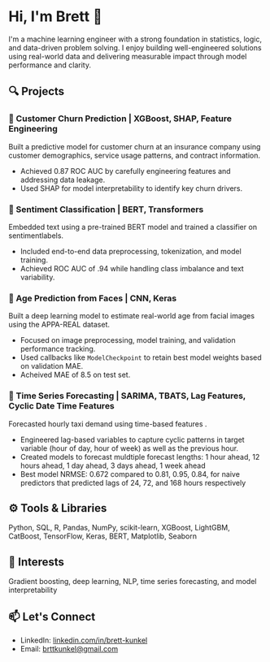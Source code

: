 # Hi, I'm Brett 👋

I'm a machine learning engineer with a strong foundation in statistics, logic, and data-driven problem solving. I enjoy building well-engineered solutions using real-world data and delivering measurable impact through model performance and clarity.

## 🔍 Projects

### 🏦 Customer Churn Prediction | XGBoost, SHAP, Feature Engineering  
Built a predictive model for customer churn at an insurance company using customer demographics, service usage patterns, and contract information.  
- Achieved 0.87 ROC AUC by carefully engineering features and addressing data leakage.
- Used SHAP for model interpretability to identify key churn drivers.

### 💬 Sentiment Classification | BERT, Transformers  
Embedded text using a pre-trained BERT model and trained a classifier on sentimentlabels.  
- Included end-to-end data preprocessing, tokenization, and model training.
- Achieved ROC AUC of .94 while handling class imbalance and text variability.

### 🧠 Age Prediction from Faces | CNN, Keras  
Built a deep learning model to estimate real-world age from facial images using the APPA-REAL dataset.  
- Focused on image preprocessing, model training, and validation performance tracking.
- Used callbacks like `ModelCheckpoint` to retain best model weights based on validation MAE.
- Acheived MAE of 8.5 on test set. 

### 🚕 Time Series Forecasting | SARIMA, TBATS, Lag Features, Cyclic Date Time Features  
Forecasted hourly taxi demand using time-based features .  
- Engineered lag-based variables to capture cyclic patterns in target variable (hour of day, hour of week) as well as the previous hour.
- Created models to forecast muldtiple forecast lengths: 1 hour ahead, 12 hours ahead, 1 day ahead, 3 days ahead, 1 week ahead 
- Best model NRMSE: 0.672 compared to 0.81,	0.95,	0.84, for naive predictors that predicted lags of 24, 72, and 168 hours respectively

## ⚙️ Tools & Libraries
Python, SQL, R, Pandas, NumPy, scikit-learn, XGBoost, LightGBM, CatBoost, TensorFlow, Keras, BERT, Matplotlib, Seaborn

## 📌 Interests
Gradient boosting, deep learning, NLP, time series forecasting, and model interpretability

## 📫 Let's Connect
- LinkedIn: [linkedin.com/in/brett-kunkel](https://linkedin.com/in/brett-kunkel)
- Email: brttkunkel@gmail.com
